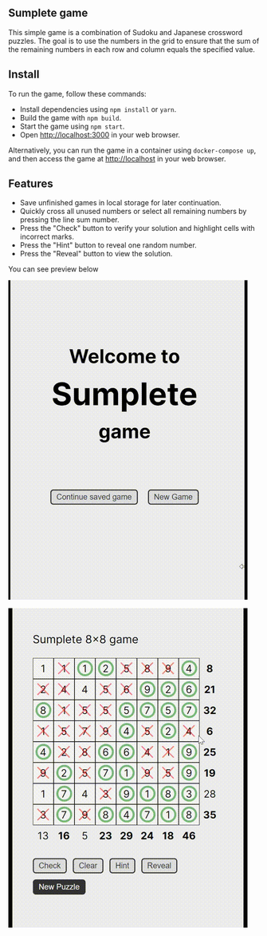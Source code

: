 ## Sumplete game

This simple game is a combination of Sudoku and Japanese crossword puzzles. The goal is to use the numbers in the grid to ensure that the sum of the remaining numbers in each row and column equals the specified value.

## Install 

To run the game, follow these commands:

- Install dependencies using `npm install` or `yarn`.
- Build the game with `npm build`.
- Start the game using `npm start`.
- Open [http://localhost:3000](http://localhost:3000) in your web browser.

Alternatively, you can run the game in a container using `docker-compose up`, and then access the game at [http://localhost](http://localhost) in your web browser.

## Features

- Save unfinished games in local storage for later continuation.
- Quickly cross all unused numbers or select all remaining numbers by pressing the line sum number.
- Press the "Check" button to verify your solution and highlight cells with incorrect marks.
- Press the "Hint" button to reveal one random number.
- Press the "Reveal" button to view the solution.

You can see preview below

![Demo1](https://github.com/Iluxmas/sumplete/blob/main/public/demo1.gif)

![Demo3](https://github.com/Iluxmas/sumplete/blob/main/public/demo3.gif)
